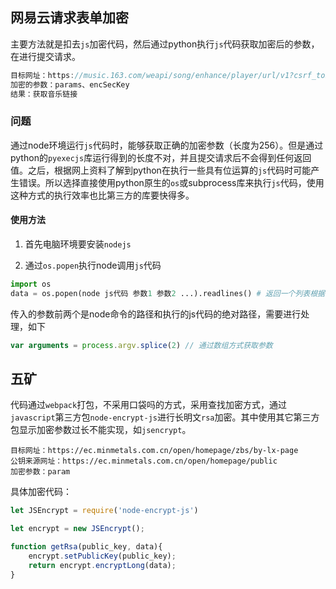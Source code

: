 ## 网易云请求表单加密

主要方法就是扣去`js`加密代码，然后通过python执行`js`代码获取加密后的参数，在进行提交请求。

```js
目标网址：https://music.163.com/weapi/song/enhance/player/url/v1?csrf_token=
加密的参数：params、encSecKey
结果：获取音乐链接
```

### 问题

通过node环境运行`js`代码时，能够获取正确的加密参数（长度为256）。但是通过python的`pyexecjs`库运行得到的长度不对，并且提交请求后不会得到任何返回值。之后，根据网上资料了解到python在执行一些具有位运算的`js`代码时可能产生错误。所以选择直接使用python原生的`os`或subprocess库来执行`js`代码，使用这种方式的执行效率也比第三方的库要快得多。

#### 使用方法

1. 首先电脑环境要安装`nodejs`

2. 通过`os.popen`执行node调用`js`代码

```python
import os
data = os.popen(node js代码 参数1 参数2 ...).readlines() # 返回一个列表根据你的在js代码中输出来默认会个每个输出加上一个换行，需要去掉
```

传入的参数前两个是node命令的路径和执行的js代码的绝对路径，需要进行处理，如下

```js
var arguments = process.argv.splice(2) // 通过数组方式获取参数
```

## 五矿

代码通过`webpack`打包，不采用口袋吗的方式，采用查找加密方式，通过`javascript`第三方包`node-encrypt-js`进行长明文`rsa`加密。其中使用其它第三方包显示加密参数过长不能实现，如`jsencrypt`。

```
目标网址：https://ec.minmetals.com.cn/open/homepage/zbs/by-lx-page
公钥来源网址：https://ec.minmetals.com.cn/open/homepage/public
加密参数：param
```

具体加密代码：

```js
let JSEncrypt = require('node-encrypt-js')

let encrypt = new JSEncrypt();

function getRsa(public_key, data){
    encrypt.setPublicKey(public_key);
    return encrypt.encryptLong(data);
}
```

